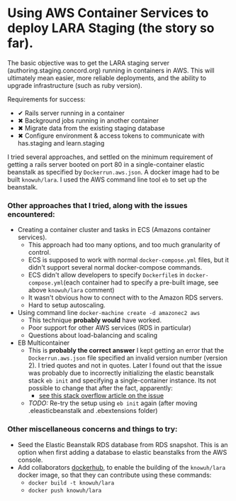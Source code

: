 # Using AWS Container Services to deploy LARA Staging (the story so far).

The basic objective was to get the LARA staging server (authoring.staging.concord.org) running in containers in AWS.  This will ultimately mean easier, more reliable deployments, and the ability to upgrade infrastructure (such as ruby version).

Requirements for success:

* ✔ Rails server running in a container
* ✖ Background jobs running in another container
* ✖ Migrate data from the existing staging database
* ✖ Configure environment & access tokens to communicate with has.staging and learn.staging

I tried several approaches, and settled on the minimum requirement of getting a rails server booted on port 80 in a single-container elastic beanstalk as specified by `Dockerrun.aws.json`.  A docker image had to be built `knowuh/lara`.  I used the AWS command line tool `eb` to set up the beanstalk.

### Other approaches that I tried, along with the issues encountered:

- Creating a container cluster and tasks in ECS (Amazons container services).
    - This approach had too many options, and too much granularity of control.
    - ECS is supposed to work with normal `docker-compose.yml` files, but it didn't support several normal docker-compose commands.
    - ECS didn't allow developers to specify `Dockerfile`s in `docker-compose.yml`(each container had to specify a pre-built image, see above `knowuh/lara` comment)
    - It wasn't obvious how to connect with to the Amazon RDS servers.
    - Hard to setup autoscaling.
- Using command line `docker-machine create -d amazonec2 aws`
    - This technique **probably would** have worked.
    - Poor support for other AWS services (RDS in particular)
    - Questions about load-balancing and scaling
- EB Multicontainer
    - This is **probably the correct answer**  I kept getting an error that the `Dockerrun.aws.json` file specified an invalid version number (version 2).  I tried quotes and not in quotes. Later I found out that the issue was probably due to incorrectly initializing the elastic beanstalk stack `eb init` and specifying a single-container instance. Its not possible to change that after the fact, apparently:
        - [see this stack overflow article on the issue](http://stackoverflow.com/questions/30137895/version-error-in-aws-elastic-beanstalk-for-multicontainer-docker-configuration)
    -  *TODO:* Re-try the setup using `eb init` again (after moving .eleasticbeanstalk and .ebextensions folder)


### Other miscellaneous concerns and things to try:
   - Seed the Elastic Beanstalk RDS database from RDS snapshot. This is an option when first adding a database to elastic beanstalks from the AWS console.
   - Add collaborators [dockerhub](https://hub.docker.com/), to enable the building of the `knowuh/lara` docker image, so that they can contribute using these commands:
       - `docker build -t knowuh/lara`
       - `docker push knowuh/lara`
